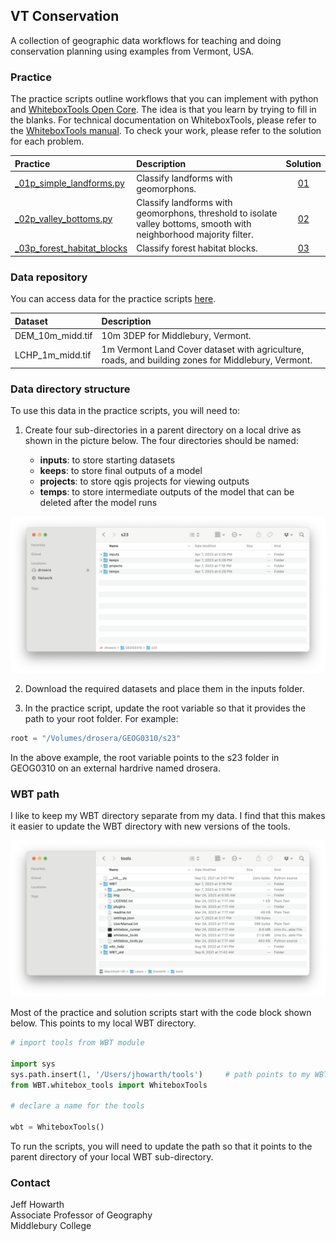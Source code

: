 ## VT Conservation    

A collection of geographic data workflows for teaching and doing conservation planning using examples from Vermont, USA.   

### Practice  

The practice scripts outline workflows that you can implement with python and [WhiteboxTools Open Core][wb1]. The idea is that you learn by trying to fill in the blanks. For technical documentation on WhiteboxTools, please refer to the [WhiteboxTools manual][wb2]. To check your work, please refer to the solution for each problem.  

| Practice    | Description   | Solution  |
| :--       | :---          | :---:      |
| [_01p_simple_landforms.py][01p] | Classify landforms with geomorphons. | [01][01s] |
| [_02p_valley_bottoms.py][02p]   | Classify landforms with geomorphons, threshold to isolate valley bottoms, smooth with neighborhood majority filter. |  [02][02s]
| [_03p_forest_habitat_blocks][03p] | Classify forest habitat blocks. | [03][03s]

### Data repository  

You can access data for the practice scripts [here][data].  

| Dataset   | Description   | 
| :---      | :---          |
| DEM_10m_midd.tif  | 10m 3DEP for Middlebury, Vermont.  |
| LCHP_1m_midd.tif  | 1m Vermont Land Cover dataset with agriculture, roads, and building zones for Middlebury, Vermont. | 

### Data directory structure

To use this data in the practice scripts, you will need to:  

1. Create four sub-directories in a parent directory on a local drive as shown in the picture below. The four directories should be named:

    * **inputs**: to store starting datasets
    * **keeps**: to store final outputs of a model
    * **projects**: to store qgis projects for viewing outputs
    * **temps**: to store intermediate outputs of the model that can be deleted after the model runs 

![directory](assets/directory_structure.png) 

2. Download the required datasets and place them in the inputs folder.  

3. In the practice script, update the root variable so that it provides the path to your root folder. For example:  

```python
root = "/Volumes/drosera/GEOG0310/s23"
```

In the above example, the root variable points to the s23 folder in GEOG0310 on an external hardrive named drosera. 

### WBT path 

I like to keep my WBT directory separate from my data. I find that this makes it easier to update the WBT directory with new versions of the tools.

![tools path](assets/tools_path.png)

Most of the practice and solution scripts start with the code block shown below. This points to my local WBT directory.  

```python  
# import tools from WBT module

import sys
sys.path.insert(1, '/Users/jhowarth/tools')     # path points to my WBT directory
from WBT.whitebox_tools import WhiteboxTools

# declare a name for the tools

wbt = WhiteboxTools()
```

To run the scripts, you will need to update the path so that it points to the parent directory of your local WBT sub-directory.

### Contact 

Jeff Howarth  
Associate Professor of Geography  
Middlebury College  


[data]: https://drive.google.com/drive/folders/1H_9ShSYgT1qYIMOfpEarzISFqd3OnGSu?usp=sharing

[wb1]: https://www.whiteboxgeo.com/geospatial-software/

[wb2]: https://www.whiteboxgeo.com/manual/wbt_book/available_tools/index.html

[01p]: practice/_01p_simple_landforms.py 
[01s]: solutions/_01s_simple_landforms.py

[02p]: practice/_02p_valley_bottoms.py
[02s]: solutions/_02s_valley_bottoms.py

[03p]: practice/_03p_forest_habitat_blocks.py
[03s]: solutions/_03s_forest_habitat_blocks.py
